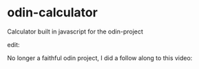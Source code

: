 # odin-calculator
Calculator built in javascript for the odin-project

edit:

No longer a faithful odin project, I did a follow along to this video: 